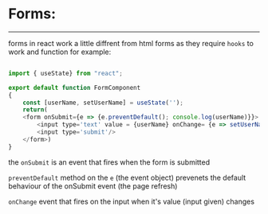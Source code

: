 # Forms:

---

forms in react work a little diffrent from html forms as they require ``hooks`` to work and function for example:


```javascript

import { useState} from "react";

export default function FormComponent
{
    const [userName, setUserName] = useState('');
    return(
    <form onSubmit={e => {e.preventDefault(); console.log(userName)}}>
        <input type='text' value = {userName} onChange= {e => setUserName(e.target.value)}/>
        <input type='submit'/>
    </form>)
}

```


the ``onSubmit`` is an event that fires when the form is submitted

``preventDefault`` method on the ``e`` (the event object) prevenets the default behaviour of the onSubmit event (the page refresh)

``onChange`` event that fires on the input when it's value (input given) changes
